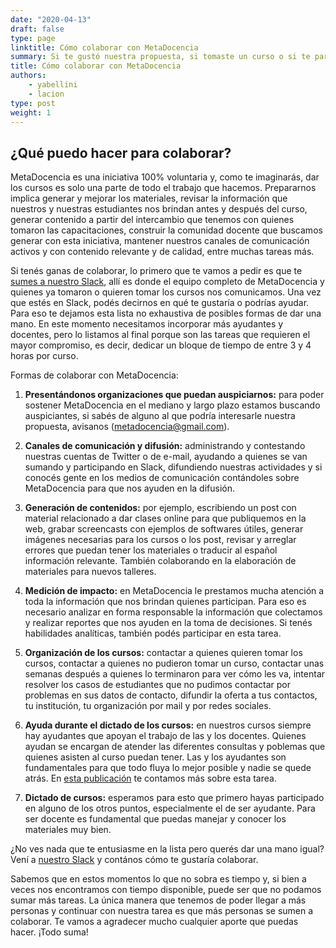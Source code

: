 ```yaml
---
date: "2020-04-13"
draft: false
type: page
linktitle: Cómo colaborar con MetaDocencia
summary: Si te gustó nuestra propuesta, si tomaste un curso o si te parece que está bueno lo que hacemos y querés ayudarnos, aquí te presentamos un listado de opciones que tenés para darnos una mano y sumar tu granito a esta iniciativa.
title: Cómo colaborar con MetaDocencia
authors: 
    - yabellini
    - lacion
type: post
weight: 1
---
```


## ¿Qué puedo hacer para colaborar?

MetaDocencia es una iniciativa 100% voluntaria y, como te imaginarás, dar los cursos es solo una parte de todo el trabajo que hacemos. Prepararnos implica generar y mejorar los materiales, revisar la información que nuestros y nuestras estudiantes nos brindan antes y después del curso, generar contenido a partir del intercambio que tenemos con quienes tomaron las capacitaciones, construir la comunidad docente que buscamos generar con esta iniciativa, mantener nuestros canales de comunicación activos y con contenido relevante y de calidad, entre muchas tareas más.

Si tenés ganas de colaborar, lo primero que te vamos a pedir es que te [sumes a nuestro Slack](https://join.slack.com/t/metadocencia/shared_invite/zt-dmxiyrkl-PxIA72YGbr1b51wtGS4M4w), allí es donde el equipo completo de MetaDocencia y quienes ya tomaron o quieren tomar los cursos nos comunicamos. Una vez que estés en Slack, podés decirnos en qué te gustaría o podrías ayudar. Para eso te dejamos esta lista no exhaustiva de posibles formas de dar una mano. En este momento necesitamos incorporar más ayudantes y docentes, pero lo listamos al final porque son las tareas que requieren el mayor compromiso, es decir, dedicar un bloque de tiempo de entre 3 y 4 horas por curso.

Formas de colaborar con MetaDocencia:

1. **Presentándonos organizaciones que puedan auspiciarnos:** para poder sostener MetaDocencia en el mediano y largo plazo estamos buscando auspiciantes, si sabés de alguno al que podría interesarle nuestra propuesta, avisanos (metadocencia@gmail.com).

2. **Canales de comunicación y difusión:** administrando y contestando nuestras cuentas de Twitter o de e-mail, ayudando a quienes se van sumando y participando en Slack, difundiendo nuestras actividades y si conocés gente en los medios de comunicación contándoles sobre MetaDocencia para que nos ayuden en la difusión.

3. **Generación de contenidos:** por ejemplo, escribiendo un post con material relacionado a dar clases online para que publiquemos en la web, grabar screencasts con ejemplos de softwares útiles, generar imágenes necesarias para los cursos o los post, revisar y arreglar errores que puedan tener los materiales o traducir al español información relevante. También colaborando en la elaboración de materiales para nuevos talleres.

4. **Medición de impacto:** en MetaDocencia le prestamos mucha atención a toda la información que nos brindan quienes participan. Para eso es necesario analizar en forma responsable la información que colectamos y realizar reportes que nos ayuden en la toma de decisiones. Si tenés habilidades analíticas, también podés participar en esta tarea.

5. **Organización de los cursos:** contactar a quienes quieren tomar los cursos, contactar a quienes no pudieron tomar un curso, contactar unas semanas después a quienes lo terminaron  para ver cómo les va, intentar resolver los casos de estudiantes que no pudimos contactar por problemas en sus datos de contacto, difundir la oferta a tus contactos, tu institución, tu organización por mail y por redes sociales.

6. **Ayuda durante el dictado de los cursos:** en nuestros cursos siempre hay ayudantes que apoyan el trabajo de las y los docentes. Quienes ayudan se encargan de atender las diferentes consultas y poblemas que quienes asisten al curso puedan tener. Las y los ayudantes son fundamentales para que todo fluya lo mejor posible y nadie se quede atrás. En [esta publicación](https://metadocencia.netlify.app/post/ayudante/) te contamos más sobre esta tarea.

7. **Dictado de cursos:** esperamos para esto que primero hayas participado en alguno de los otros puntos, especialmente el de ser ayudante. Para ser docente es fundamental que puedas manejar y conocer los materiales muy bien.

¿No ves nada que te entusiasme en la lista pero querés dar una mano igual? Vení a [nuestro Slack](https://join.slack.com/t/metadocencia/shared_invite/zt-dmxiyrkl-PxIA72YGbr1b51wtGS4M4w) y contános cómo te gustaría colaborar.

Sabemos que en estos momentos lo que no sobra es tiempo y, si bien a veces nos encontramos con tiempo disponible, puede ser que no podamos sumar más tareas. La única manera que tenemos de poder llegar a más personas y continuar con nuestra tarea es que más personas se sumen a colaborar. Te vamos a agradecer mucho cualquier aporte que puedas hacer. ¡Todo suma!
